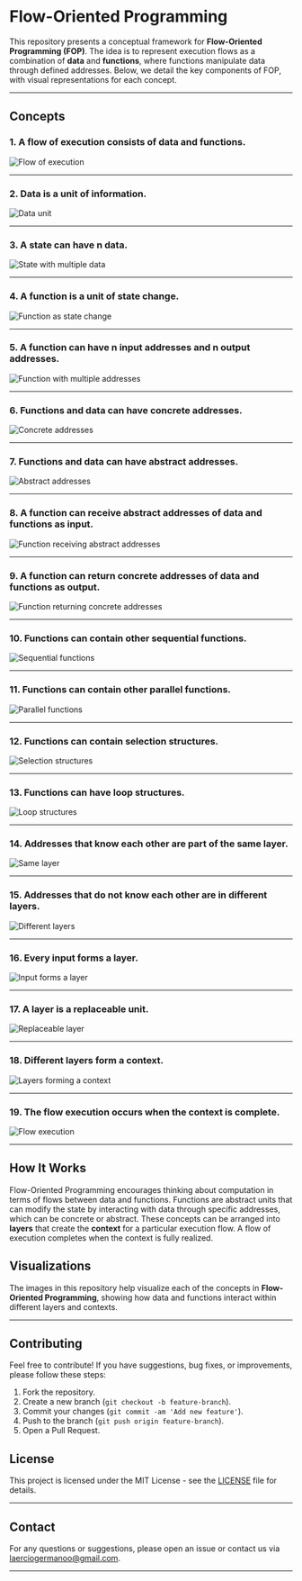 # Flow-Oriented Programming

This repository presents a conceptual framework for **Flow-Oriented Programming (FOP)**. The idea is to represent execution flows as a combination of **data** and **functions**, where functions manipulate data through defined addresses. Below, we detail the key components of FOP, with visual representations for each concept.

---

## Concepts

### 1. A flow of execution consists of data and functions.  
![Flow of execution](path/to/image1.png)

---

### 2. Data is a unit of information.  
![Data unit](path/to/image2.png)

---

### 3. A state can have n data.  
![State with multiple data](path/to/image3.png)

---

### 4. A function is a unit of state change.  
![Function as state change](path/to/image4.png)

---

### 5. A function can have n input addresses and n output addresses.  
![Function with multiple addresses](path/to/image5.png)

---

### 6. Functions and data can have concrete addresses.  
![Concrete addresses](path/to/image6.png)

---

### 7. Functions and data can have abstract addresses.  
![Abstract addresses](path/to/image7.png)

---

### 8. A function can receive abstract addresses of data and functions as input.  
![Function receiving abstract addresses](path/to/image8.png)

---

### 9. A function can return concrete addresses of data and functions as output.  
![Function returning concrete addresses](path/to/image9.png)

---

### 10. Functions can contain other sequential functions.  
![Sequential functions](path/to/image10.png)

---

### 11. Functions can contain other parallel functions.  
![Parallel functions](path/to/image11.png)

---

### 12. Functions can contain selection structures.  
![Selection structures](path/to/image12.png)

---

### 13. Functions can have loop structures.  
![Loop structures](path/to/image13.png)

---

### 14. Addresses that know each other are part of the same layer.  
![Same layer](path/to/image14.png)

---

### 15. Addresses that do not know each other are in different layers.  
![Different layers](path/to/image15.png)

---

### 16. Every input forms a layer.  
![Input forms a layer](path/to/image16.png)

---

### 17. A layer is a replaceable unit.  
![Replaceable layer](path/to/image17.png)

---

### 18. Different layers form a context.  
![Layers forming a context](path/to/image18.png)

---

### 19. The flow execution occurs when the context is complete.  
![Flow execution](path/to/image19.png)

---

## How It Works

Flow-Oriented Programming encourages thinking about computation in terms of flows between data and functions. Functions are abstract units that can modify the state by interacting with data through specific addresses, which can be concrete or abstract. These concepts can be arranged into **layers** that create the **context** for a particular execution flow. A flow of execution completes when the context is fully realized.

## Visualizations

The images in this repository help visualize each of the concepts in **Flow-Oriented Programming**, showing how data and functions interact within different layers and contexts.

---

## Contributing

Feel free to contribute! If you have suggestions, bug fixes, or improvements, please follow these steps:

1. Fork the repository.
2. Create a new branch (`git checkout -b feature-branch`).
3. Commit your changes (`git commit -am 'Add new feature'`).
4. Push to the branch (`git push origin feature-branch`).
5. Open a Pull Request.

## License

This project is licensed under the MIT License - see the [LICENSE](LICENSE) file for details.

---

## Contact

For any questions or suggestions, please open an issue or contact us via [laerciogermanoo@gmail.com](mailto:laerciogermanoo@gmail.com).

---
